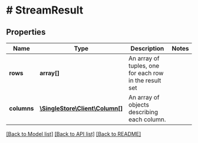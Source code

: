 # # StreamResult

## Properties

Name | Type | Description | Notes
------------ | ------------- | ------------- | -------------
**rows** | **array[]** | An array of tuples, one for each row in the result set |
**columns** | [**\SingleStore\Client\Column[]**](Column.md) | An array of objects describing each column. |

[[Back to Model list]](../../README.md#models) [[Back to API list]](../../README.md#endpoints) [[Back to README]](../../README.md)
